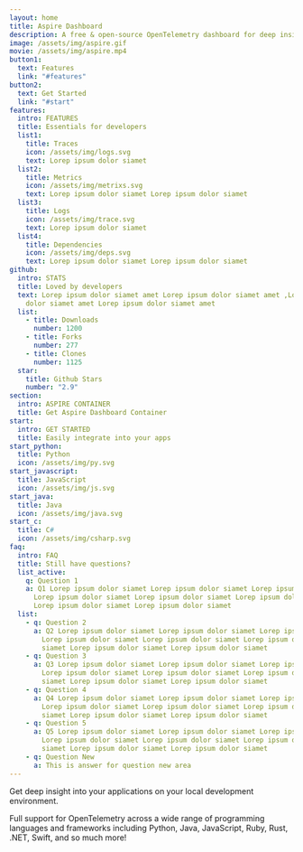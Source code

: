 ```yaml
---
layout: home
title: Aspire Dashboard
description: A free & open-source OpenTelemetry dashboard for deep insights into your apps on your local development machine.
image: /assets/img/aspire.gif
movie: /assets/img/aspire.mp4
button1:
  text: Features
  link: "#features"
button2:
  text: Get Started
  link: "#start"
features:
  intro: FEATURES
  title: Essentials for developers
  list1:
    title: Traces
    icon: /assets/img/logs.svg
    text: Lorep ipsum dolor siamet
  list2:
    title: Metrics
    icon: /assets/img/metrixs.svg
    text: Lorep ipsum dolor siamet Lorep ipsum dolor siamet
  list3:
    title: Logs
    icon: /assets/img/trace.svg
    text: Lorep ipsum dolor siamet
  list4:
    title: Dependencies
    icon: /assets/img/deps.svg
    text: Lorep ipsum dolor siamet Lorep ipsum dolor siamet
github:
  intro: STATS
  title: Loved by developers
  text: Lorep ipsum dolor siamet amet Lorep ipsum dolor siamet amet ,Lorep ipsum
    dolor siamet amet Lorep ipsum dolor siamet amet
  list:
    - title: Downloads
      number: 1200
    - title: Forks
      number: 277
    - title: Clones
      number: 1125
  star:
    title: Github Stars
    number: "2.9"
section:
  intro: ASPIRE CONTAINER
  title: Get Aspire Dashboard Container
start:
  intro: GET STARTED
  title: Easily integrate into your apps
start_python:
  title: Python
  icon: /assets/img/py.svg
start_javascript:
  title: JavaScript
  icon: /assets/img/js.svg
start_java:
  title: Java
  icon: /assets/img/java.svg
start_c:
  title: C#
  icon: /assets/img/csharp.svg
faq:
  intro: FAQ
  title: Still have questions?
  list_active:
    q: Question 1
    a: Q1 Lorep ipsum dolor siamet Lorep ipsum dolor siamet Lorep ipsum dolor siamet
      Lorep ipsum dolor siamet Lorep ipsum dolor siamet Lorep ipsum dolor siamet
      Lorep ipsum dolor siamet Lorep ipsum dolor siamet
  list:
    - q: Question 2
      a: Q2 Lorep ipsum dolor siamet Lorep ipsum dolor siamet Lorep ipsum dolor siamet
        Lorep ipsum dolor siamet Lorep ipsum dolor siamet Lorep ipsum dolor
        siamet Lorep ipsum dolor siamet Lorep ipsum dolor siamet
    - q: Question 3
      a: Q3 Lorep ipsum dolor siamet Lorep ipsum dolor siamet Lorep ipsum dolor siamet
        Lorep ipsum dolor siamet Lorep ipsum dolor siamet Lorep ipsum dolor
        siamet Lorep ipsum dolor siamet Lorep ipsum dolor siamet
    - q: Question 4
      a: Q4 Lorep ipsum dolor siamet Lorep ipsum dolor siamet Lorep ipsum dolor siamet
        Lorep ipsum dolor siamet Lorep ipsum dolor siamet Lorep ipsum dolor
        siamet Lorep ipsum dolor siamet Lorep ipsum dolor siamet
    - q: Question 5
      a: Q5 Lorep ipsum dolor siamet Lorep ipsum dolor siamet Lorep ipsum dolor siamet
        Lorep ipsum dolor siamet Lorep ipsum dolor siamet Lorep ipsum dolor
        siamet Lorep ipsum dolor siamet Lorep ipsum dolor siamet
    - q: Question New
      a: This is answer for question new area
---
```

Get deep insight into your applications on your local development environment.

Full support for OpenTelemetry across a wide range of programming languages and frameworks including Python, Java, JavaScript, Ruby, Rust, .NET, Swift, and so much more!